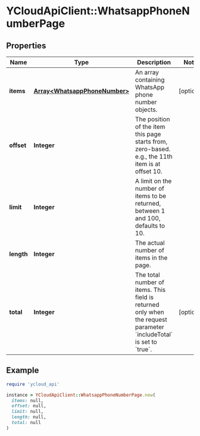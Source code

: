 # YCloudApiClient::WhatsappPhoneNumberPage

## Properties

| Name | Type | Description | Notes |
| ---- | ---- | ----------- | ----- |
| **items** | [**Array&lt;WhatsappPhoneNumber&gt;**](WhatsappPhoneNumber.md) | An array containing WhatsApp phone number objects. | [optional] |
| **offset** | **Integer** | The position of the item this page starts from, zero-based. e.g., the 11th item is at offset 10. |  |
| **limit** | **Integer** | A limit on the number of items to be returned, between 1 and 100, defaults to 10. |  |
| **length** | **Integer** | The actual number of items in the page. |  |
| **total** | **Integer** | The total number of items. This field is returned only when the request parameter &#x60;includeTotal&#x60; is set to &#x60;true&#x60;. | [optional] |

## Example

```ruby
require 'ycloud_api'

instance = YCloudApiClient::WhatsappPhoneNumberPage.new(
  items: null,
  offset: null,
  limit: null,
  length: null,
  total: null
)
```

